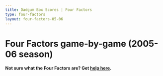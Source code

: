 ```yaml
---
title: Dadgum Box Scores | Four Factors
type: four-factors
layout: four-factors-05-06
---
```


# Four Factors game-by-game (2005-06 season)

#### Not sure what the Four Factors are? Get [help here](https://cbbstatshelp.com/four-factors/intro/).